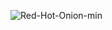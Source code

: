 ![Red-Hot-Onion-min](https://user-images.githubusercontent.com/75903935/182093292-e0b38e55-7677-483b-89b1-b70c9d079363.png)
